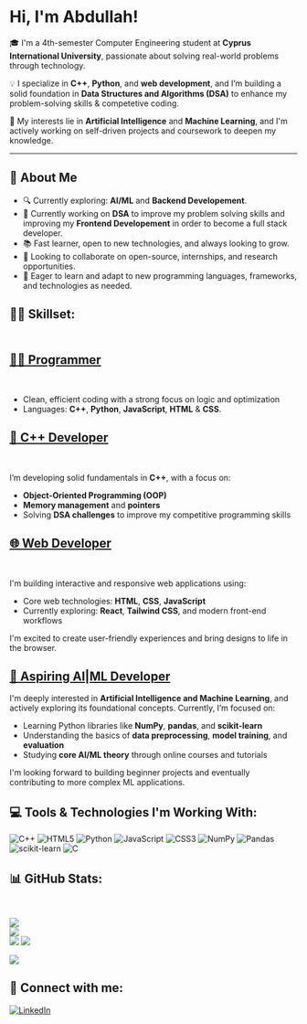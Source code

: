 <h1>Hi, I'm Abdullah! <br/></h1>

🎓 I'm a 4th-semester Computer Engineering student at **Cyprus International University**, passionate about solving real-world problems through technology.

💡 I specialize in **C++**, **Python**, and **web development**, and I’m building a solid foundation in **Data Structures and Algorithms (DSA)** to enhance my problem-solving skills & competetive coding.

🚀 My interests lie in **Artificial Intelligence** and **Machine Learning**, and I'm actively working on self-driven projects and coursework to deepen my knowledge.

---

## 🧠 About Me

- 🔍 Currently exploring: **AI/ML** and **Backend Developement**.
- 👜 Currently working on **DSA** to improve my problem solving skills and improving my **Frontend Developement** in order to become a full stack developer.
- 📚 Fast learner, open to new technologies, and always looking to grow.
- 🤝 Looking to collaborate on open-source, internships, and research opportunities. 
- 📖 Eager to learn and adapt to new programming languages, frameworks, and technologies as needed.


<h2>👨‍💻 Skillset:</h2>

<h2><br/><a href="https://github.com/AbdullahTaherAnwerShaikh">👨‍💻 Programmer</a></h2> <br/>

- Clean, efficient coding with a strong focus on logic and optimization
- Languages: **C++**, **Python**, **JavaScript**, **HTML** & **CSS**.

<h2><a href="https://www.linkedin.com/in/abdullahtaheranwershaikh">🧩 C++ Developer</a> </h2><br/>

I’m developing solid fundamentals in **C++**, with a focus on:

- **Object-Oriented Programming (OOP)**
- **Memory management** and **pointers**
- Solving **DSA challenges** to improve my competitive programming skills

<h2><a href="https://www.linkedin.com/in/abdullahtaheranwershaikh">🌐 Web Developer</a></h2> <br/>

I'm building interactive and responsive web applications using:

- Core web technologies: **HTML**, **CSS**, **JavaScript**
- Currently exploring: **React**, **Tailwind CSS**, and modern front-end workflows

I'm excited to create user-friendly experiences and bring designs to life in the browser.


<h2><a href="https://www.linkedin.com/in/abdullahtaheranwershaikh">🤖 Aspiring AI|ML Developer</a></h2>

I'm deeply interested in **Artificial Intelligence and Machine Learning**, and actively exploring its foundational concepts. Currently, I’m focused on:

- Learning Python libraries like **NumPy**, **pandas**, and **scikit-learn**
- Understanding the basics of **data preprocessing**, **model training**, and **evaluation**
- Studying **core AI/ML theory** through online courses and tutorials

I'm looking forward to building beginner projects and eventually contributing to more complex ML applications.



<h2>💻 Tools & Technologies I'm Working With:</h2>

![C++](https://img.shields.io/badge/c++-%2300599C.svg?style=for-the-badge&logo=c%2B%2B&logoColor=white) ![HTML5](https://img.shields.io/badge/html5-%23E34F26.svg?style=for-the-badge&logo=html5&logoColor=white) ![Python](https://img.shields.io/badge/python-3670A0?style=for-the-badge&logo=python&logoColor=ffdd54) ![JavaScript](https://img.shields.io/badge/javascript-%23323330.svg?style=for-the-badge&logo=javascript&logoColor=%23F7DF1E) ![CSS3](https://img.shields.io/badge/css3-%231572B6.svg?style=for-the-badge&logo=css3&logoColor=white) ![NumPy](https://img.shields.io/badge/numpy-%23013243.svg?style=for-the-badge&logo=numpy&logoColor=white) ![Pandas](https://img.shields.io/badge/pandas-%23150458.svg?style=for-the-badge&logo=pandas&logoColor=white) ![scikit-learn](https://img.shields.io/badge/scikit--learn-%23F7931E.svg?style=for-the-badge&logo=scikit-learn&logoColor=white) ![C](https://img.shields.io/badge/c-%2300599C.svg?style=for-the-badge&logo=c&logoColor=white)


<h2>📊 GitHub Stats:</h2> <br/>


![](https://github-readme-stats.vercel.app/api?username=AbdullahTaherAnwerShaikh&theme=blue_navy&hide_border=true&include_all_commits=true&count_private=true)<br/>
![](https://nirzak-streak-stats.vercel.app/?user=AbdullahTaherAnwerShaikh&theme=blue_navy&hide_border=true)<br/>
![](https://github-readme-stats.vercel.app/api/top-langs/?username=AbdullahTaherAnwerShaikh&theme=blue_navy&hide_border=true&include_all_commits=true&count_private=false&layout=compact)
[![](https://visitcount.itsvg.in/api?id=AbdullahTaherAnwerShaikh&icon=0&color=0)](https://visitcount.itsvg.in)

[![](https://visitcount.itsvg.in/api?id=AbdullahTaherAnwerShaikh&icon=0&color=0)](https://visitcount.itsvg.in)


<h2> 🤳 Connect with me:</h2>


[![LinkedIn](https://img.shields.io/badge/LinkedIn-%230077B5.svg?logo=linkedin&logoColor=white)](https://www.linkedin.com/in/abdullahtaheranwershaikh) 

